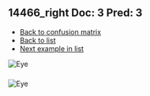 ## 14466_right Doc: 3 Pred: 3
- [Back to confusion matrix](https://github.com/juliandewit/kaggle_retinopathy/blob/master/matrix.md)
- [Back to list](https://github.com/juliandewit/kaggle_retinopathy/blob/master/lists/33/list.md)
- [Next example in list](https://github.com/juliandewit/kaggle_retinopathy/blob/master/lists/33/14/14481_left.md)

![Eye](https://retinopaty.blob.core.windows.net/size1024/14466_right_3.jpeg)

### 

![Eye]()
